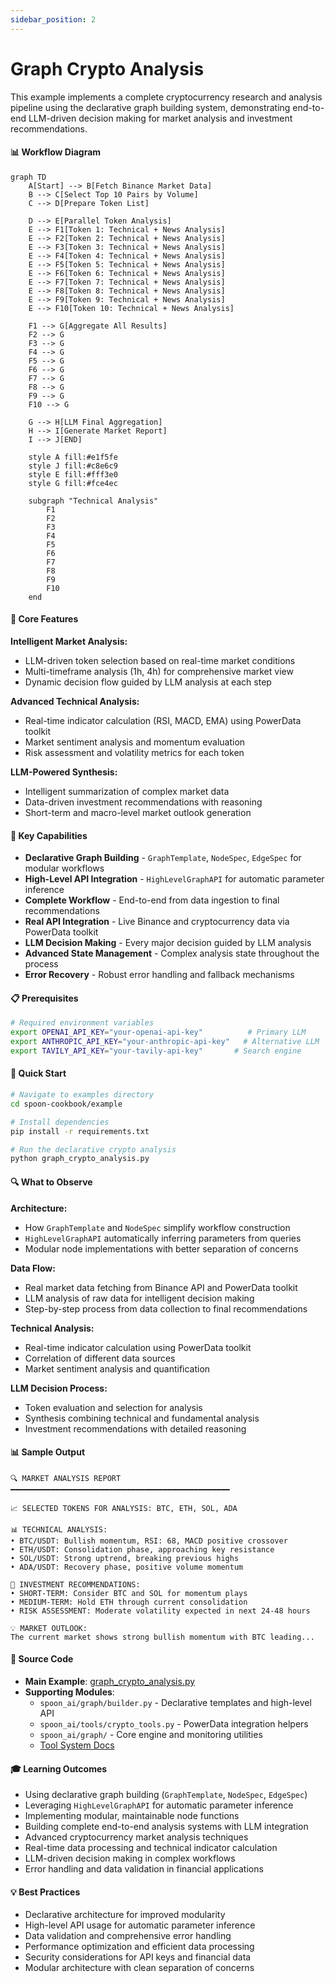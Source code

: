 ```yaml
---
sidebar_position: 2
---
```


# Graph Crypto Analysis

This example implements a complete cryptocurrency research and analysis pipeline using the declarative graph building system, demonstrating end-to-end LLM-driven decision making for market analysis and investment recommendations.

#### 📊 **Workflow Diagram**

```mermaid
graph TD
    A[Start] --> B[Fetch Binance Market Data]
    B --> C[Select Top 10 Pairs by Volume]
    C --> D[Prepare Token List]

    D --> E[Parallel Token Analysis]
    E --> F1[Token 1: Technical + News Analysis]
    E --> F2[Token 2: Technical + News Analysis]
    E --> F3[Token 3: Technical + News Analysis]
    E --> F4[Token 4: Technical + News Analysis]
    E --> F5[Token 5: Technical + News Analysis]
    E --> F6[Token 6: Technical + News Analysis]
    E --> F7[Token 7: Technical + News Analysis]
    E --> F8[Token 8: Technical + News Analysis]
    E --> F9[Token 9: Technical + News Analysis]
    E --> F10[Token 10: Technical + News Analysis]

    F1 --> G[Aggregate All Results]
    F2 --> G
    F3 --> G
    F4 --> G
    F5 --> G
    F6 --> G
    F7 --> G
    F8 --> G
    F9 --> G
    F10 --> G

    G --> H[LLM Final Aggregation]
    H --> I[Generate Market Report]
    I --> J[END]

    style A fill:#e1f5fe
    style J fill:#c8e6c9
    style E fill:#fff3e0
    style G fill:#fce4ec

    subgraph "Technical Analysis"
        F1
        F2
        F3
        F4
        F5
        F6
        F7
        F8
        F9
        F10
    end
```

#### 🎯 **Core Features**

**Intelligent Market Analysis:**
- LLM-driven token selection based on real-time market conditions
- Multi-timeframe analysis (1h, 4h) for comprehensive market view
- Dynamic decision flow guided by LLM analysis at each step

**Advanced Technical Analysis:**
- Real-time indicator calculation (RSI, MACD, EMA) using PowerData toolkit
- Market sentiment analysis and momentum evaluation
- Risk assessment and volatility metrics for each token

**LLM-Powered Synthesis:**
- Intelligent summarization of complex market data
- Data-driven investment recommendations with reasoning
- Short-term and macro-level market outlook generation

#### 🚀 **Key Capabilities**

- **Declarative Graph Building** - `GraphTemplate`, `NodeSpec`, `EdgeSpec` for modular workflows
- **High-Level API Integration** - `HighLevelGraphAPI` for automatic parameter inference
- **Complete Workflow** - End-to-end from data ingestion to final recommendations
- **Real API Integration** - Live Binance and cryptocurrency data via PowerData toolkit
- **LLM Decision Making** - Every major decision guided by LLM analysis
- **Advanced State Management** - Complex analysis state throughout the process
- **Error Recovery** - Robust error handling and fallback mechanisms

#### 📋 **Prerequisites**

```bash
# Required environment variables
export OPENAI_API_KEY="your-openai-api-key"          # Primary LLM
export ANTHROPIC_API_KEY="your-anthropic-api-key"   # Alternative LLM
export TAVILY_API_KEY="your-tavily-api-key"       # Search engine
```

#### 🏃 **Quick Start**

```bash
# Navigate to examples directory
cd spoon-cookbook/example

# Install dependencies
pip install -r requirements.txt

# Run the declarative crypto analysis
python graph_crypto_analysis.py
```

#### 🔍 **What to Observe**

**Architecture:**
- How `GraphTemplate` and `NodeSpec` simplify workflow construction
- `HighLevelGraphAPI` automatically inferring parameters from queries
- Modular node implementations with better separation of concerns

**Data Flow:**
- Real market data fetching from Binance API and PowerData toolkit
- LLM analysis of raw data for intelligent decision making
- Step-by-step process from data collection to final recommendations

**Technical Analysis:**
- Real-time indicator calculation using PowerData toolkit
- Correlation of different data sources
- Market sentiment analysis and quantification

**LLM Decision Process:**
- Token evaluation and selection for analysis
- Synthesis combining technical and fundamental analysis
- Investment recommendations with detailed reasoning

#### 📊 **Sample Output**

```
🔍 MARKET ANALYSIS REPORT
━━━━━━━━━━━━━━━━━━━━━━━━━━━━━━━━━━━━━━━━━━━━━━━━━

📈 SELECTED TOKENS FOR ANALYSIS: BTC, ETH, SOL, ADA

📊 TECHNICAL ANALYSIS:
• BTC/USDT: Bullish momentum, RSI: 68, MACD positive crossover
• ETH/USDT: Consolidation phase, approaching key resistance
• SOL/USDT: Strong uptrend, breaking previous highs
• ADA/USDT: Recovery phase, positive volume momentum

🎯 INVESTMENT RECOMMENDATIONS:
• SHORT-TERM: Consider BTC and SOL for momentum plays
• MEDIUM-TERM: Hold ETH through current consolidation
• RISK ASSESSMENT: Moderate volatility expected in next 24-48 hours

💡 MARKET OUTLOOK:
The current market shows strong bullish momentum with BTC leading...
```

#### 📁 **Source Code**

- **Main Example**: [graph_crypto_analysis.py](https://github.com/XSpoonAi/spoon-core/blob/main/examples/graph_crypto_analysis.py)
- **Supporting Modules**:
  - `spoon_ai/graph/builder.py` - Declarative templates and high-level API
  - `spoon_ai/tools/crypto_tools.py` - PowerData integration helpers
  - `spoon_ai/graph/` - Core engine and monitoring utilities
  - [Tool System Docs](../core-concepts/tools.md)

#### 🎓 **Learning Outcomes**

- Using declarative graph building (`GraphTemplate`, `NodeSpec`, `EdgeSpec`)
- Leveraging `HighLevelGraphAPI` for automatic parameter inference
- Implementing modular, maintainable node functions
- Building complete end-to-end analysis systems with LLM integration
- Advanced cryptocurrency market analysis techniques
- Real-time data processing and technical indicator calculation
- LLM-driven decision making in complex workflows
- Error handling and data validation in financial applications

#### 💡 **Best Practices**

- Declarative architecture for improved modularity
- High-level API usage for automatic parameter inference
- Data validation and comprehensive error handling
- Performance optimization and efficient data processing
- Security considerations for API keys and financial data
- Modular architecture with clean separation of concerns
